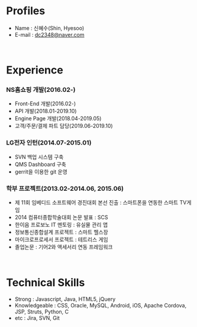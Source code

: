 # Profiles
* Name : 신혜수(Shin, Hyesoo)
* E-mail : dc2348@naver.com

<br>

# Experience
### NS홈쇼핑 개발(2016.02-)
* Front-End 개발(2016.02-)
* API 개발(2018.01-2019.10)
* Engine Page 개발(2018.04-2019.05)
* 고객/주문/결제 파트 담당(2019.06-2019.10)

### LG전자 인턴(2014.07-2015.01)
* SVN 백업 시스템 구축
* QMS Dashboard 구축
* gerrit을 이용한 git 운영

### 학부 프로젝트(2013.02-2014.06, 2015.06)
* 제 11회 임베디드 소프트웨어 경진대회 본선 진출 : 스마트폰을 연동한 스마트 TV게임
* 2014 컴퓨터종합학술대회 논문 발표 : SCS
* 한이음 프로보노 IT 멘토링 : 유실물 관리 앱
* 정보통신종합설계 프로젝트 : 스마트 헬스장
* 마이크로프로세서 프로젝트 : 테트리스 게임
* 졸업논문 : 기어2와 액세서리 연동 프레임워크

<br>

# Technical Skills
* Strong : Javascript, Java, HTML5, jQuery
* Knowledgeable : CSS, Oracle, MySQL, Android, iOS, Apache Cordova, JSP, Struts, Python, C
* etc : Jira, SVN, Git
